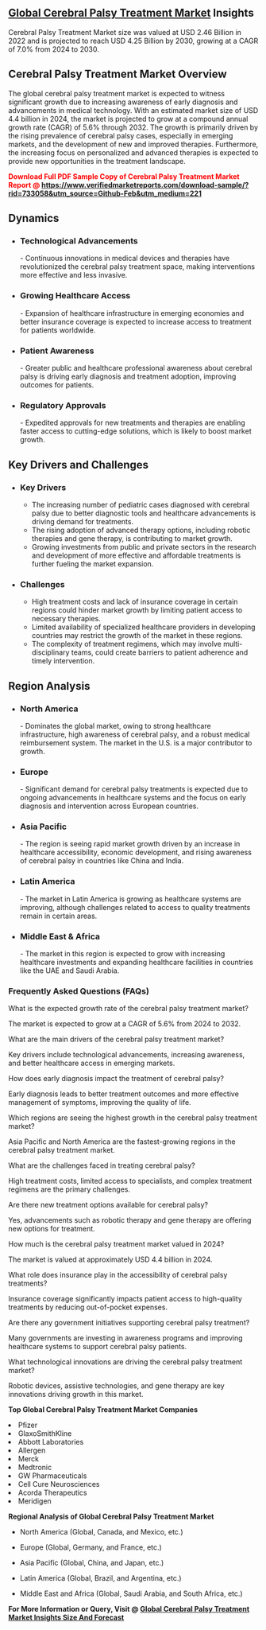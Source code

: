 <h2><a href="https://www.verifiedmarketreports.com/download-sample/?rid=733058&amp;utm_source=Github&amp;utm_medium=221" target="_blank">Global Cerebral Palsy Treatment Market</a> Insights</h2><p>Cerebral Palsy Treatment Market size was valued at USD 2.46 Billion in 2022 and is projected to reach USD 4.25 Billion by 2030, growing at a CAGR of 7.0% from 2024 to 2030.</p><p> <h2>Cerebral Palsy Treatment Market Overview</h2> <p>The global cerebral palsy treatment market is expected to witness significant growth due to increasing awareness of early diagnosis and advancements in medical technology. With an estimated market size of USD 4.4 billion in 2024, the market is projected to grow at a compound annual growth rate (CAGR) of 5.6% through 2032. The growth is primarily driven by the rising prevalence of cerebral palsy cases, especially in emerging markets, and the development of new and improved therapies. Furthermore, the increasing focus on personalized and advanced therapies is expected to provide new opportunities in the treatment landscape.</p> <p><strong><p><span class=""><span style="color: #ff0000;"><strong>Download Full PDF Sample Copy of Cerebral Palsy Treatment Market Report</strong> @ </span><a href="https://www.verifiedmarketreports.com/download-sample/?rid=733058&amp;utm_source=Github-Feb&amp;utm_medium=221" target="_blank">https://www.verifiedmarketreports.com/download-sample/?rid=733058&amp;utm_source=Github-Feb&amp;utm_medium=221</a></span></p></strong></p> <h2>Dynamics</h2> <ul> <li><h3>Technological Advancements</h3> - Continuous innovations in medical devices and therapies have revolutionized the cerebral palsy treatment space, making interventions more effective and less invasive.</li> <li><h3>Growing Healthcare Access</h3> - Expansion of healthcare infrastructure in emerging economies and better insurance coverage is expected to increase access to treatment for patients worldwide.</li> <li><h3>Patient Awareness</h3> - Greater public and healthcare professional awareness about cerebral palsy is driving early diagnosis and treatment adoption, improving outcomes for patients.</li> <li><h3>Regulatory Approvals</h3> - Expedited approvals for new treatments and therapies are enabling faster access to cutting-edge solutions, which is likely to boost market growth.</li> </ul> <h2>Key Drivers and Challenges</h2> <ul> <li><h3>Key Drivers</h3> <ul> <li>The increasing number of pediatric cases diagnosed with cerebral palsy due to better diagnostic tools and healthcare advancements is driving demand for treatments.</li> <li>The rising adoption of advanced therapy options, including robotic therapies and gene therapy, is contributing to market growth.</li> <li>Growing investments from public and private sectors in the research and development of more effective and affordable treatments is further fueling the market expansion.</li> </ul> </li> <li><h3>Challenges</h3> <ul> <li>High treatment costs and lack of insurance coverage in certain regions could hinder market growth by limiting patient access to necessary therapies.</li> <li>Limited availability of specialized healthcare providers in developing countries may restrict the growth of the market in these regions.</li> <li>The complexity of treatment regimens, which may involve multi-disciplinary teams, could create barriers to patient adherence and timely intervention.</li> </ul> </li> </ul> <h2>Region Analysis</h2> <ul> <li><h3>North America</h3> - Dominates the global market, owing to strong healthcare infrastructure, high awareness of cerebral palsy, and a robust medical reimbursement system. The market in the U.S. is a major contributor to growth.</li> <li><h3>Europe</h3> - Significant demand for cerebral palsy treatments is expected due to ongoing advancements in healthcare systems and the focus on early diagnosis and intervention across European countries.</li> <li><h3>Asia Pacific</h3> - The region is seeing rapid market growth driven by an increase in healthcare accessibility, economic development, and rising awareness of cerebral palsy in countries like China and India.</li> <li><h3>Latin America</h3> - The market in Latin America is growing as healthcare systems are improving, although challenges related to access to quality treatments remain in certain areas.</li> <li><h3>Middle East & Africa</h3> - The market in this region is expected to grow with increasing healthcare investments and expanding healthcare facilities in countries like the UAE and Saudi Arabia.</li> </ul> <h3>Frequently Asked Questions (FAQs)</h3> <p>What is the expected growth rate of the cerebral palsy treatment market?</p> <p>The market is expected to grow at a CAGR of 5.6% from 2024 to 2032.</p> <p>What are the main drivers of the cerebral palsy treatment market?</p> <p>Key drivers include technological advancements, increasing awareness, and better healthcare access in emerging markets.</p> <p>How does early diagnosis impact the treatment of cerebral palsy?</p> <p>Early diagnosis leads to better treatment outcomes and more effective management of symptoms, improving the quality of life.</p> <p>Which regions are seeing the highest growth in the cerebral palsy treatment market?</p> <p>Asia Pacific and North America are the fastest-growing regions in the cerebral palsy treatment market.</p> <p>What are the challenges faced in treating cerebral palsy?</p> <p>High treatment costs, limited access to specialists, and complex treatment regimens are the primary challenges.</p> <p>Are there new treatment options available for cerebral palsy?</p> <p>Yes, advancements such as robotic therapy and gene therapy are offering new options for treatment.</p> <p>How much is the cerebral palsy treatment market valued in 2024?</p> <p>The market is valued at approximately USD 4.4 billion in 2024.</p> <p>What role does insurance play in the accessibility of cerebral palsy treatments?</p> <p>Insurance coverage significantly impacts patient access to high-quality treatments by reducing out-of-pocket expenses.</p> <p>Are there any government initiatives supporting cerebral palsy treatment?</p> <p>Many governments are investing in awareness programs and improving healthcare systems to support cerebral palsy patients.</p> <p>What technological innovations are driving the cerebral palsy treatment market?</p> <p>Robotic devices, assistive technologies, and gene therapy are key innovations driving growth in this market.</p> </p><p><strong>Top Global Cerebral Palsy Treatment Market Companies</strong></p><div data-test-id=""><p><li>Pfizer</li><li> GlaxoSmithKline</li><li> Abbott Laboratories</li><li> Allergen</li><li> Merck</li><li> Medtronic</li><li> GW Pharmaceuticals</li><li> Cell Cure Neurosciences</li><li> Acorda Therapeutics</li><li> Meridigen</li></p><div><strong>Regional Analysis of&nbsp;Global Cerebral Palsy Treatment Market</strong></div><ul><li dir="ltr"><p dir="ltr">North America&nbsp;(Global, Canada, and Mexico, etc.)</p></li><li dir="ltr"><p dir="ltr">Europe (Global, Germany, and France, etc.)</p></li><li dir="ltr"><p dir="ltr">Asia Pacific&nbsp;(Global, China, and Japan, etc.)</p></li><li dir="ltr"><p dir="ltr">Latin America&nbsp;(Global, Brazil, and Argentina, etc.)</p></li><li dir="ltr">Middle East and Africa&nbsp;(Global, Saudi Arabia, and South Africa, etc.)</li></ul><p><strong>For More Information or Query, Visit @&nbsp;</strong><strong><a href="https://www.verifiedmarketreports.com/product/cerebral-palsy-treatment-market/?utm_source=Github&amp;utm_medium=221" target="_blank">Global Cerebral Palsy Treatment Market Insights Size And Forecast</a></strong></p></div>
